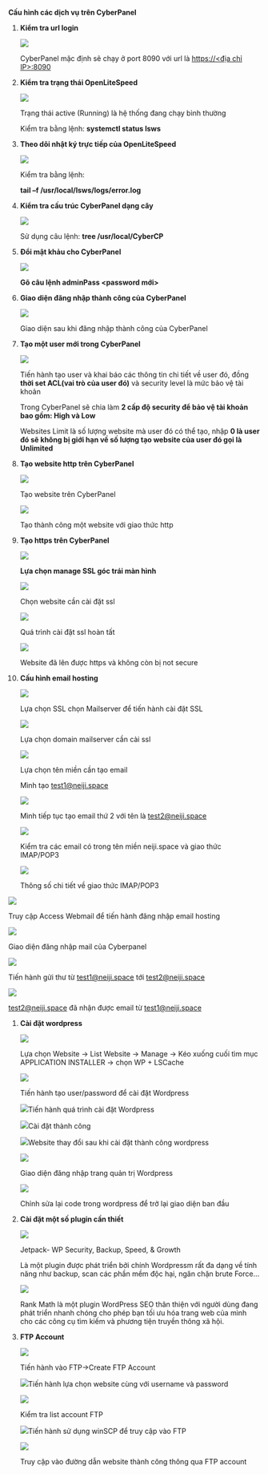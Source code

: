﻿**Cấu hình các dịch vụ trên CyberPanel**

1. **Kiểm tra url login**

   ![](Aspose.Words.29c24d6c-bdbe-4cdb-ad25-6786e8da7486.001.png)

   CyberPanel mặc định sẽ chạy ở port 8090 với url là [https://<địa chỉ IP>:8090](https://14.225.206.83:8090)

1. **Kiểm tra trạng thái OpenLiteSpeed**

   ![](Aspose.Words.29c24d6c-bdbe-4cdb-ad25-6786e8da7486.002.png)

   Trạng thái active (Running) là hệ thống đang chạy bình thường

   Kiểm tra bằng lệnh: **systemctl status lsws**





1. **Theo dõi nhật ký trực tiếp của OpenLiteSpeed**

   ![](Aspose.Words.29c24d6c-bdbe-4cdb-ad25-6786e8da7486.003.png)

   Kiểm tra bằng lệnh: 

   **tail –f /usr/local/lsws/logs/error.log**

1. **Kiểm tra cấu trúc CyberPanel dạng cây**

   ![](Aspose.Words.29c24d6c-bdbe-4cdb-ad25-6786e8da7486.004.png)

   Sử dụng câu lệnh: **tree /usr/local/CyberCP**

1. **Đổi mật khảu cho CyberPanel**

   ![](Aspose.Words.29c24d6c-bdbe-4cdb-ad25-6786e8da7486.005.png)

   **Gõ câu lệnh adminPass <password mới>**

1. **Giao diện đăng nhập thành công của CyberPanel**

   ![](Aspose.Words.29c24d6c-bdbe-4cdb-ad25-6786e8da7486.006.png)

   Giao diện sau khi đăng nhập thành công của CyberPanel














1. **Tạo một user mới trong CyberPanel**

   ![](Aspose.Words.29c24d6c-bdbe-4cdb-ad25-6786e8da7486.007.png)

   Tiến hành tạo user và khai báo các thông tin chi tiết về user đó, đồng **thời set ACL(vai trò của user đó)** và security level là mức bảo vệ tài khoản

   Trong CyberPanel sẽ chia làm **2 cấp độ security để bảo vệ tài khoản bao gồm: High và Low**

   Websites Limit là số lượng website mà user đó có thể tạo, nhập **0 là user đó sẽ không bị giới hạn về số lượng tạo website của user đó gọi là Unlimited**





1. **Tạo website http trên CyberPanel**

   ![](Aspose.Words.29c24d6c-bdbe-4cdb-ad25-6786e8da7486.008.png)

   Tạo website trên CyberPanel

   ![](Aspose.Words.29c24d6c-bdbe-4cdb-ad25-6786e8da7486.009.png)

   Tạo thành công một website với giao thức http







1. **Tạo https trên CyberPanel**

   ![](Aspose.Words.29c24d6c-bdbe-4cdb-ad25-6786e8da7486.010.png)

   **Lựa chọn manage SSL góc trái màn hình**

   ![](Aspose.Words.29c24d6c-bdbe-4cdb-ad25-6786e8da7486.011.png)

   Chọn website cần cài đặt ssl

   ![](Aspose.Words.29c24d6c-bdbe-4cdb-ad25-6786e8da7486.012.png)

   Quá trình cài đặt ssl hoàn tất

   ![](Aspose.Words.29c24d6c-bdbe-4cdb-ad25-6786e8da7486.013.png)

   Website đã lên được https và không còn bị not secure











1. **Cấu hình email hosting**

   ![](Aspose.Words.29c24d6c-bdbe-4cdb-ad25-6786e8da7486.014.png)

   Lựa chọn SSL chọn Mailserver để tiến hành cài đặt SSL

   ![](Aspose.Words.29c24d6c-bdbe-4cdb-ad25-6786e8da7486.015.png)

   Lựa chọn domain mailserver cần cài ssl 


   ![](Aspose.Words.29c24d6c-bdbe-4cdb-ad25-6786e8da7486.016.png)

   Lựa chọn tên miền cần tạo email

   Mình tạo <test1@neiji.space> 

   ![](Aspose.Words.29c24d6c-bdbe-4cdb-ad25-6786e8da7486.017.png)

   Mình tiếp tục tạo email thứ 2 với tên là <test2@neiji.space> 

   ![](Aspose.Words.29c24d6c-bdbe-4cdb-ad25-6786e8da7486.018.png)

   Kiểm tra các email có trong tên miền neiji.space và giao thức IMAP/POP3 

   ![](Aspose.Words.29c24d6c-bdbe-4cdb-ad25-6786e8da7486.019.png)

   Thông số chi tiết về giao thức IMAP/POP3


![](Aspose.Words.29c24d6c-bdbe-4cdb-ad25-6786e8da7486.020.png)

Truy cập Access Webmail để tiến hành đăng nhập email hosting

![](Aspose.Words.29c24d6c-bdbe-4cdb-ad25-6786e8da7486.021.png)

Giao diện đăng nhập mail của Cyberpanel

![](Aspose.Words.29c24d6c-bdbe-4cdb-ad25-6786e8da7486.022.png)

Tiến hành gửi thư từ <test1@neiji.space> tới <test2@neiji.space> 

![](Aspose.Words.29c24d6c-bdbe-4cdb-ad25-6786e8da7486.023.png)

<test2@neiji.space> đã nhận được email từ <test1@neiji.space> 

1. **Cài đặt wordpress** 

   ![](Aspose.Words.29c24d6c-bdbe-4cdb-ad25-6786e8da7486.024.png)

   Lựa chọn Website -> List Website -> Manage -> Kéo xuống cuối tìm mục APPLICATION INSTALLER -> chọn WP + LSCache

   ![](Aspose.Words.29c24d6c-bdbe-4cdb-ad25-6786e8da7486.025.png)

   Tiến hành tạo user/password để cài đặt Wordpress

   ![](Aspose.Words.29c24d6c-bdbe-4cdb-ad25-6786e8da7486.026.png)Tiến hành quá trình cài đặt Wordpress

   ![](Aspose.Words.29c24d6c-bdbe-4cdb-ad25-6786e8da7486.027.png)Cài đặt thành công

   ![](Aspose.Words.29c24d6c-bdbe-4cdb-ad25-6786e8da7486.028.png)Website thay đổi sau khi cài đặt thành công wordpress

   ![](Aspose.Words.29c24d6c-bdbe-4cdb-ad25-6786e8da7486.029.png)

   Giao diện đăng nhập trang quản trị Wordpress

   ![](Aspose.Words.29c24d6c-bdbe-4cdb-ad25-6786e8da7486.030.png)

   Chỉnh sửa lại code trong wordpress để trở lại giao diện ban đầu

1. **Cài đặt một số plugin cần thiết**

   ![](Aspose.Words.29c24d6c-bdbe-4cdb-ad25-6786e8da7486.031.png)

   Jetpack- WP Security, Backup, Speed, & Growth

   Là một plugin được phát triển bởi chính Wordpressm rất đa dạng về tính năng như backup, scan các phần mềm độc hại, ngăn chặn brute Force…

   ![](Aspose.Words.29c24d6c-bdbe-4cdb-ad25-6786e8da7486.032.png)

   Rank Math là một plugin WordPress SEO thân thiện với người dùng đang phát triển nhanh chóng cho phép bạn tối ưu hóa trang web của mình cho các công cụ tìm kiếm và phương tiện truyền thông xã hội.

1. **FTP Account**

   ![](Aspose.Words.29c24d6c-bdbe-4cdb-ad25-6786e8da7486.033.png)

   Tiến hành vào FTP->Create FTP Account

   ![](Aspose.Words.29c24d6c-bdbe-4cdb-ad25-6786e8da7486.034.png)Tiến hành lựa chọn website cùng với username và password

   ![](Aspose.Words.29c24d6c-bdbe-4cdb-ad25-6786e8da7486.035.png)

   Kiểm tra list account FTP

   ![](Aspose.Words.29c24d6c-bdbe-4cdb-ad25-6786e8da7486.036.png)Tiến hành sử dụng winSCP để truy cập vào FTP

   ![](Aspose.Words.29c24d6c-bdbe-4cdb-ad25-6786e8da7486.037.png)

   Truy cập vào đường dẫn website thành công thông qua FTP account
